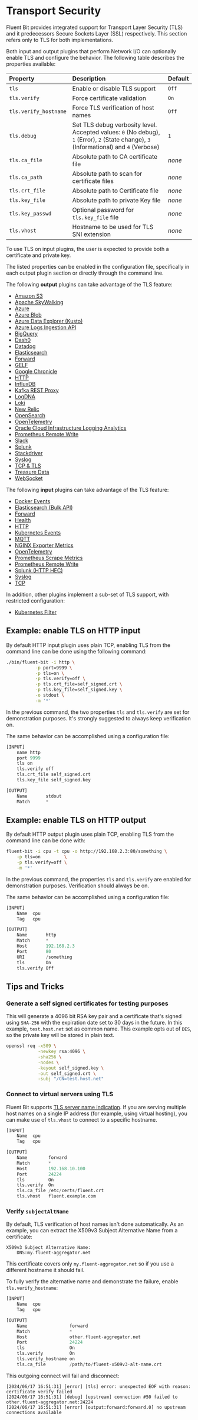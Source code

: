 
# Transport Security

Fluent Bit provides integrated support for Transport Layer Security (TLS) and
it predecessors Secure Sockets Layer (SSL) respectively. This section refers only
to TLS for both implementations.

Both input and output plugins that perform Network I/O can optionally enable TLS and
configure the behavior. The following table describes the properties available:

| Property | Description | Default |
| :--- | :--- | :--- |
| `tls` | Enable or disable TLS support | `Off` |
| `tls.verify` | Force certificate validation | `On` |
| `tls.verify_hostname` | Force TLS verification of host names | `Off` |
| `tls.debug` | Set TLS debug verbosity level. Accepted values: `0` (No debug), `1` (Error), `2` (State change), `3` (Informational) and `4` (Verbose) | `1` |
| `tls.ca_file` | Absolute path to CA certificate file | _none_ |
| `tls.ca_path` | Absolute path to scan for certificate files | _none_ |
| `tls.crt_file` | Absolute path to Certificate file | _none_ |
| `tls.key_file` | Absolute path to private Key file | _none_ |
| `tls.key_passwd` | Optional password for `tls.key_file` file | _none_ |
| `tls.vhost` | Hostname to be used for TLS SNI extension | _none_ |

To use TLS on input plugins, the user is expected to provide both a certificate and
private key.

The listed properties can be enabled in the configuration file, specifically in each
output plugin section or directly through the command line.

The following **output** plugins can take advantage of the TLS feature:

- [Amazon S3](../pipeline/outputs/s3.md)
- [Apache SkyWalking](../pipeline/outputs/skywalking.md)
- [Azure](../pipeline/outputs/azure.md)
- [Azure Blob](../pipeline/outputs/azure_blob.md)
- [Azure Data Explorer (Kusto)](../pipeline/outputs/azure_kusto.md)
- [Azure Logs Ingestion API](../pipeline/outputs/azure_logs_ingestion.md)
- [BigQuery](../pipeline/outputs/bigquery.md)
- [Dash0](../pipeline/outputs/dash0.md)
- [Datadog](../pipeline/outputs/datadog.md)
- [Elasticsearch](../pipeline/outputs/elasticsearch.md)
- [Forward](../pipeline/outputs/forward.md)
- [GELF](../pipeline/outputs/gelf.md)
- [Google Chronicle](../pipeline/outputs/chronicle.md)
- [HTTP](../pipeline/outputs/http.md)
- [InfluxDB](../pipeline/outputs/influxdb.md)
- [Kafka REST Proxy](../pipeline/outputs/kafka-rest-proxy.md)
- [LogDNA](../pipeline/outputs/logdna.md)
- [Loki](../pipeline/outputs/loki.md)
- [New Relic](../pipeline/outputs/new-relic.md)
- [OpenSearch](../pipeline/outputs/opensearch.md)
- [OpenTelemetry](../pipeline/outputs/opentelemetry.md)
- [Oracle Cloud Infrastructure Logging Analytics](../pipeline/outputs/oci-logging-analytics.md)
- [Prometheus Remote Write](../pipeline/outputs/prometheus-remote-write.md)
- [Slack](../pipeline/outputs/slack.md)
- [Splunk](../pipeline/outputs/splunk.md)
- [Stackdriver](../pipeline/outputs/stackdriver.md)
- [Syslog](../pipeline/outputs/syslog.md)
- [TCP & TLS](../pipeline/outputs/tcp-and-tls.md)
- [Treasure Data](../pipeline/outputs/treasure-data.md)
- [WebSocket](../pipeline/outputs/websocket.md)

The following **input** plugins can take advantage of the TLS feature:

- [Docker Events](../pipeline/inputs/docker-events.md)
- [Elasticsearch (Bulk API)](../pipeline/inputs/elasticsearch.md)
- [Forward](../pipeline/inputs/forward.md)
- [Health](../pipeline/inputs/health.md)
- [HTTP](../pipeline/inputs/http.md)
- [Kubernetes Events](../pipeline/inputs/kubernetes-events.md)
- [MQTT](../pipeline/inputs/mqtt.md)
- [NGINX Exporter Metrics](../pipeline/inputs/nginx.md)
- [OpenTelemetry](../pipeline/inputs/opentelemetry.md)
- [Prometheus Scrape Metrics](../pipeline/inputs/prometheus-scrape-metrics.md)
- [Prometheus Remote Write](../pipeline/inputs/prometheus-remote-write.md)
- [Splunk (HTTP HEC)](../pipeline/inputs/splunk.md)
- [Syslog](../pipeline/inputs/syslog.md)
- [TCP](../pipeline/inputs/tcp.md)

In addition, other plugins implement a sub-set of TLS support, with
restricted configuration:

- [Kubernetes Filter](../pipeline/filters/kubernetes.md)

## Example: enable TLS on HTTP input

By default HTTP input plugin uses plain TCP, enabling TLS from the command line can
be done using the following command:

```bash
./bin/fluent-bit -i http \
           -p port=9999 \
           -p tls=on \
           -p tls.verify=off \
           -p tls.crt_file=self_signed.crt \
           -p tls.key_file=self_signed.key \
           -o stdout \
           -m '*'
```

In the previous command, the two properties `tls` and `tls.verify` are set
for demonstration purposes. It's strongly suggested to always keep verification
on.

The same behavior can be accomplished using a configuration file:

```python
[INPUT]
    name http
    port 9999
    tls on
    tls.verify off
    tls.crt_file self_signed.crt
    tls.key_file self_signed.key

[OUTPUT]
    Name       stdout
    Match      *
```

## Example: enable TLS on HTTP output

By default HTTP output plugin uses plain TCP, enabling TLS from the command line can
be done with:

```bash
fluent-bit -i cpu -t cpu -o http://192.168.2.3:80/something \
    -p tls=on         \
    -p tls.verify=off \
    -m '*'
```

In the previous command, the properties `tls` and `tls.verify` are enabled
for demonstration purposes. Verification should always be on.

The same behavior can be accomplished using a configuration file:

```python
[INPUT]
    Name  cpu
    Tag   cpu

[OUTPUT]
    Name       http
    Match      *
    Host       192.168.2.3
    Port       80
    URI        /something
    tls        On
    tls.verify Off
```

## Tips and Tricks

### Generate a self signed certificates for testing purposes

This will generate a 4096 bit RSA key pair and a certificate that's signed using
`SHA-256` with the expiration date set to 30 days in the future. In this example,
`test.host.net` set as common name. This example opts out of `DES`, so the private
key will be stored in plain text.

```bash
openssl req -x509 \
            -newkey rsa:4096 \
            -sha256 \
            -nodes \
            -keyout self_signed.key \
            -out self_signed.crt \
            -subj "/CN=test.host.net"
```

### Connect to virtual servers using TLS

Fluent Bit supports
[TLS server name indication](https://en.wikipedia.org/wiki/Server_Name_Indication).
If you are serving multiple host names on a single IP address (for example, using
virtual hosting), you can make use of `tls.vhost` to connect to a specific hostname.

```python
[INPUT]
    Name  cpu
    Tag   cpu

[OUTPUT]
    Name        forward
    Match       *
    Host        192.168.10.100
    Port        24224
    tls         On
    tls.verify  On
    tls.ca_file /etc/certs/fluent.crt
    tls.vhost   fluent.example.com
```

### Verify `subjectAltName`

By default, TLS verification of host names isn't done automatically.
As an example, you can extract the X509v3 Subject Alternative Name from a certificate:

```text
X509v3 Subject Alternative Name:
    DNS:my.fluent-aggregator.net
```

This certificate covers only `my.fluent-aggregator.net` so if you use a different
hostname it should fail.

To fully verify the alternative name and demonstrate the failure, enable
`tls.verify_hostname`:

```python
[INPUT]
    Name  cpu
    Tag   cpu

[OUTPUT]
    Name                forward
    Match               *
    Host                other.fluent-aggregator.net
    Port                24224
    tls                 On
    tls.verify          On
    tls.verify_hostname on
    tls.ca_file         /path/to/fluent-x509v3-alt-name.crt
```

This outgoing connect will fail and disconnect:

```text
[2024/06/17 16:51:31] [error] [tls] error: unexpected EOF with reason: certificate verify failed
[2024/06/17 16:51:31] [debug] [upstream] connection #50 failed to other.fluent-aggregator.net:24224
[2024/06/17 16:51:31] [error] [output:forward:forward.0] no upstream connections available
```
